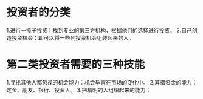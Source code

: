 # 投资者的分类
1.进行一揽子投资：找到专业的第三方机构，根据他们的选择进行投资。
2.自己创造投资机会：即可以将一些列投资机会组装起来的人。

# 第二类投资者需要的三种技能
1.寻找其他人都忽视的机会能力：机会孕育在市场的变化中。
2.筹措资金的能力：定金、朋友、银行、投资人。
3.把精明的人组织起来的能力：